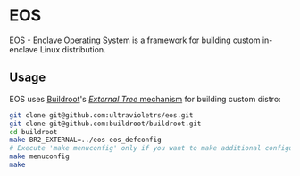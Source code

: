 # EOS
EOS - Enclave Operating System is a framework for building custom in-enclave Linux distribution.

## Usage
EOS uses [Buildroot](https://buildroot.org/)'s [_External Tree_ mechanism](https://buildroot.org/downloads/manual/manual.html#outside-br-custom) for building custom distro:

```bash
git clone git@github.com:ultravioletrs/eos.git
git clone git@github.com:buildroot/buildroot.git
cd buildroot
make BR2_EXTERNAL=../eos eos_defconfig
# Execute 'make menuconfig' only if you want to make additional configuration changes to Buildroot.
make menuconfig
make
```
